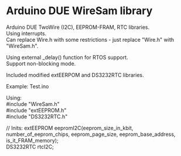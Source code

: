 # Arduino DUE WireSam library

Arduino DUE TwoWire (I2C), EEPROM-FRAM, RTC libraries.<br>
Using interrupts.<br>
Can replace Wire.h with some restrictions - just replace "Wire.h" with "WireSam.h".<br>

Using external _delay() function for RTOS support.<br>
Support non-blocking mode.<br>

Included modified extEERPOM and DS3232RTC libraries.

Example: Test.ino

Using:<br>
#include "WireSam.h"<br>
#include "extEEPROM.h"<br>
#include "DS3232RTC.h"<br>

// Inits:
extEEPROM eepromI2C(eeprom_size_in_kbit, number_of_eeprom_chips, eeprom_page_size, eeprom_base_address, is_it_FRAM_memory);<br>
DS3232RTC rtcI2C;<br>


